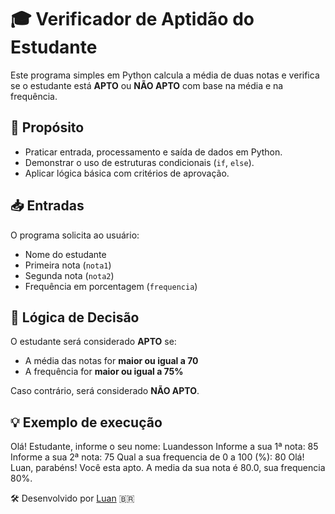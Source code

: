 # 🎓 Verificador de Aptidão do Estudante

Este programa simples em Python calcula a média de duas notas e verifica se o estudante está **APTO** ou **NÃO APTO** com base na média e na frequência.

## 🎯 Propósito

- Praticar entrada, processamento e saída de dados em Python.
- Demonstrar o uso de estruturas condicionais (`if`, `else`).
- Aplicar lógica básica com critérios de aprovação.

## 📥 Entradas

O programa solicita ao usuário:

- Nome do estudante
- Primeira nota (`nota1`)
- Segunda nota (`nota2`)
- Frequência em porcentagem (`frequencia`)

## 🧠 Lógica de Decisão

O estudante será considerado **APTO** se:

- A média das notas for **maior ou igual a 70**
- A frequência for **maior ou igual a 75%**

Caso contrário, será considerado **NÃO APTO**.

## 💡 Exemplo de execução
Olá! Estudante, informe o seu nome: Luandesson
Informe a sua 1ª nota: 85
Informe a sua 2ª nota: 75
Qual a sua frequencia de 0 a 100 (%): 80
Olá! Luan, parabéns! Você esta apto. A media da sua nota é 80.0, sua frequencia 80%.

🛠 Desenvolvido por [Luan](https://github.com/Luandesson) 🇧🇷
